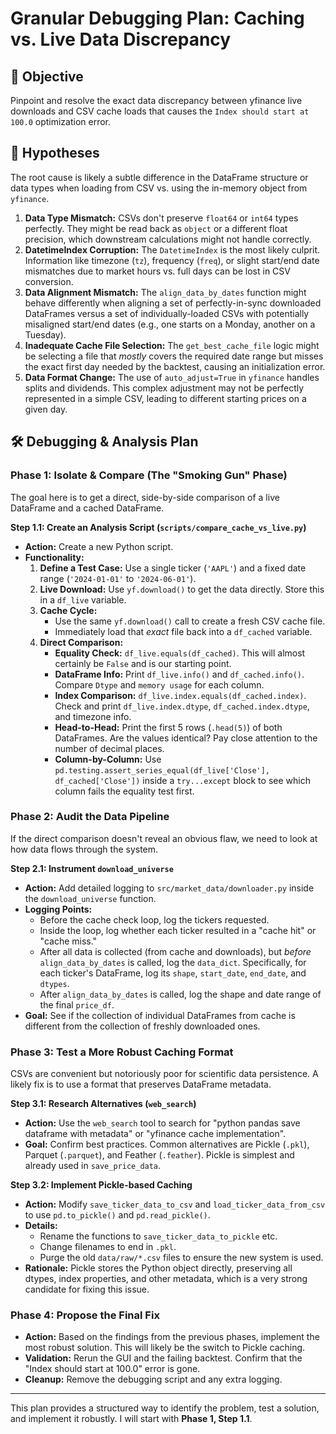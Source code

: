# Granular Debugging Plan: Caching vs. Live Data Discrepancy

## 🎯 Objective
Pinpoint and resolve the exact data discrepancy between yfinance live downloads and CSV cache loads that causes the `Index should start at 100.0` optimization error.

## 🧐 Hypotheses
The root cause is likely a subtle difference in the DataFrame structure or data types when loading from CSV vs. using the in-memory object from `yfinance`.

1.  **Data Type Mismatch:** CSVs don't preserve `float64` or `int64` types perfectly. They might be read back as `object` or a different float precision, which downstream calculations might not handle correctly.
2.  **DatetimeIndex Corruption:** The `DatetimeIndex` is the most likely culprit. Information like timezone (`tz`), frequency (`freq`), or slight start/end date mismatches due to market hours vs. full days can be lost in CSV conversion.
3.  **Data Alignment Mismatch:** The `align_data_by_dates` function might behave differently when aligning a set of perfectly-in-sync downloaded DataFrames versus a set of individually-loaded CSVs with potentially misaligned start/end dates (e.g., one starts on a Monday, another on a Tuesday).
4.  **Inadequate Cache File Selection:** The `get_best_cache_file` logic might be selecting a file that *mostly* covers the required date range but misses the exact first day needed by the backtest, causing an initialization error.
5.  **Data Format Change:** The use of `auto_adjust=True` in `yfinance` handles splits and dividends. This complex adjustment may not be perfectly represented in a simple CSV, leading to different starting prices on a given day.

## 🛠️ Debugging & Analysis Plan

### Phase 1: Isolate & Compare (The "Smoking Gun" Phase)
The goal here is to get a direct, side-by-side comparison of a live DataFrame and a cached DataFrame.

**Step 1.1: Create an Analysis Script (`scripts/compare_cache_vs_live.py`)**
- **Action:** Create a new Python script.
- **Functionality:**
    1.  **Define a Test Case:** Use a single ticker (`'AAPL'`) and a fixed date range (`'2024-01-01'` to `'2024-06-01'`).
    2.  **Live Download:** Use `yf.download()` to get the data directly. Store this in a `df_live` variable.
    3.  **Cache Cycle:**
        - Use the same `yf.download()` call to create a fresh CSV cache file.
        - Immediately load that *exact* file back into a `df_cached` variable.
    4.  **Direct Comparison:**
        - **Equality Check:** `df_live.equals(df_cached)`. This will almost certainly be `False` and is our starting point.
        - **DataFrame Info:** Print `df_live.info()` and `df_cached.info()`. Compare `Dtype` and `memory usage` for each column.
        - **Index Comparison:** `df_live.index.equals(df_cached.index)`. Check and print `df_live.index.dtype`, `df_cached.index.dtype`, and timezone info.
        - **Head-to-Head:** Print the first 5 rows (`.head(5)`) of both DataFrames. Are the values identical? Pay close attention to the number of decimal places.
        - **Column-by-Column:** Use `pd.testing.assert_series_equal(df_live['Close'], df_cached['Close'])` inside a `try...except` block to see which column fails the equality test first.

### Phase 2: Audit the Data Pipeline
If the direct comparison doesn't reveal an obvious flaw, we need to look at how data flows through the system.

**Step 2.1: Instrument `download_universe`**
- **Action:** Add detailed logging to `src/market_data/downloader.py` inside the `download_universe` function.
- **Logging Points:**
    - Before the cache check loop, log the tickers requested.
    - Inside the loop, log whether each ticker resulted in a "cache hit" or "cache miss."
    - After all data is collected (from cache and downloads), but *before* `align_data_by_dates` is called, log the `data_dict`. Specifically, for each ticker's DataFrame, log its `shape`, `start_date`, `end_date`, and `dtypes`.
    - After `align_data_by_dates` is called, log the shape and date range of the final `price_df`.
- **Goal:** See if the collection of individual DataFrames from cache is different from the collection of freshly downloaded ones.

### Phase 3: Test a More Robust Caching Format
CSVs are convenient but notoriously poor for scientific data persistence. A likely fix is to use a format that preserves DataFrame metadata.

**Step 3.1: Research Alternatives (`web_search`)**
- **Action:** Use the `web_search` tool to search for "python pandas save dataframe with metadata" or "yfinance cache implementation".
- **Goal:** Confirm best practices. Common alternatives are Pickle (`.pkl`), Parquet (`.parquet`), and Feather (`.feather`). Pickle is simplest and already used in `save_price_data`.

**Step 3.2: Implement Pickle-based Caching**
- **Action:** Modify `save_ticker_data_to_csv` and `load_ticker_data_from_csv` to use `pd.to_pickle()` and `pd.read_pickle()`.
- **Details:**
    - Rename the functions to `save_ticker_data_to_pickle` etc.
    - Change filenames to end in `.pkl`.
    - Purge the old `data/raw/*.csv` files to ensure the new system is used.
- **Rationale:** Pickle stores the Python object directly, preserving all dtypes, index properties, and other metadata, which is a very strong candidate for fixing this issue.

### Phase 4: Propose the Final Fix
- **Action:** Based on the findings from the previous phases, implement the most robust solution. This will likely be the switch to Pickle caching.
- **Validation:** Rerun the GUI and the failing backtest. Confirm that the "Index should start at 100.0" error is gone.
- **Cleanup:** Remove the debugging script and any extra logging.

---
This plan provides a structured way to identify the problem, test a solution, and implement it robustly. I will start with **Phase 1, Step 1.1**. 